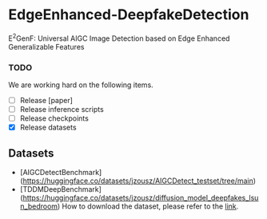 # EdgeEnhanced-DeepfakeDetection
E<sup>2</sup>GenF: Universal AIGC Image Detection based on Edge Enhanced Generalizable Features
### TODO
We are working hard on the following items.
- [ ] Release [paper]
- [ ] Release inference scripts
- [ ] Release checkpoints 
- [x] Release datasets
## Datasets
- [AIGCDetectBenchmark] (https://huggingface.co/datasets/jzousz/AIGCDetect_testset/tree/main)
- [TDDMDeepBenchmark] (https://huggingface.co/datasets/jzousz/diffusion_model_deepfakes_lsun_bedroom)
  How to download the dataset, please refer to the [link](https://huggingface.co/docs/huggingface_hub/main/en/guides/download).
